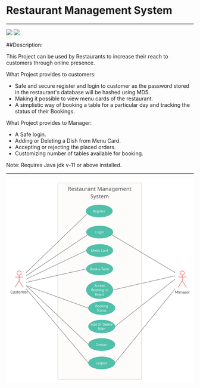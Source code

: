 
# Restaurant Management System

---

<img src="https://img.shields.io/badge/GUI%20toolkit-JavaFX-blue">  
<img src="https://img.shields.io/badge/DB-MongoDB-yellow">

##Description:

This Project can be used by Restaurants to increase their reach to customers through online presence.

What Project provides to customers:
- Safe and secure register and login to customer as the password stored in the restaurant's database will be hashed using MD5.
- Making it possible to view menu cards of the restaurant.
- A simplistic way of booking a table for a particular day and tracking the status  of their Bookings.


What Project provides to Manager:
- A Safe login.
- Adding or Deleting a Dish from Menu Card.
- Accepting or rejecting the placed orders.
- Customizing number of tables available for booking.
 

Note: Requires Java jdk v-11 or above installed.

***

![Use Cases](/Documentation/Use%20Case.png)
